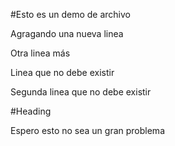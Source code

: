 #Esto es un demo de archivo

Agragando una nueva linea

Otra linea más

Linea que no debe existir

Segunda linea que no debe existir

#Heading

Espero esto no sea un gran problema